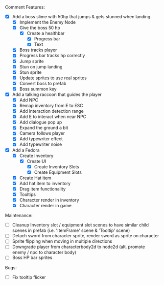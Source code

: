 
Comment Features:
- [x] Add a boss slime with 50hp that jumps & gets stunned when landing
	- [x] Implement the Enemy Node
	- [x] Give the boss 50 hp
		- [x] Create a healthbar
			- [x] Progress bar
			- [x] Text
	- [x] Boss tracks player
	- [x] Progress bar tracks hp correctly
	- [x] Jump sprite
	- [x] Stun on jump landing
	- [x] Stun sprite
	- [x] Update sprites to use real sprites
	- [x] Convert boss to prefab
	- [x] Boss summon key
- [x] Add a talking raccoon that guides the player
	- [x] Add NPC 
	- [x] Remap inventory from E to ESC
	- [x] Add interaction detection range
	- [x] Add E to interact when near NPC
	- [x] Add dialogue pop up 
	- [x] Expand the ground a bit
	- [x] Camera follows player
	- [x] Add typewriter effect
	- [x] Add typewriter noise
- [x] Add a Fedora
	- [x] Create Inventory
		- [x] Create UI
			- [x] Create Inventory Slots
			- [x] Create Equipment Slots
	- [x] Create Hat item
	- [x] Add hat item to inventory
	- [x] Drag item functionality
	- [x] Tooltips
	- [x] Character render in inventory
	- [x] Character render in game

Maintenance:
- [ ] Cleanup Inventory slot / equipment slot scenes to have similar child scenes in prefab (i.e. 'ItemFrame' scene & 'Tooltip' scene)
- [ ] Detach sword from character sprite, render sword as sprite on character
- [ ] Sprite flipping when moving in multiple directions
- [ ] Downgrade player from characterbody2d to node2d (alt. promote enemy / npc to character body)
- [ ] Boss HP bar sprites

Bugs:
- [ ] Fix tooltip flicker